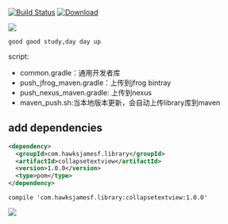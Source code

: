 [![Build Status](https://travis-ci.org/HawksJamesf/CollapseTextView.svg?branch=master)](https://travis-ci.org/HawksJamesf/CollapseTextView)  [![Download](https://api.bintray.com/packages/makeyouflying/maven/com.hawksjamesf.library%3Acollapsetextview/images/download.svg) ](https://bintray.com/makeyouflying/maven/com.hawksjamesf.library%3Acollapsetextview/_latestVersion)

<a href='https://bintray.com/makeyouflying/maven/com.hawksjamesf.library%3Acollapsetextview?source=watch' alt='Get automatic notifications about new "com.hawksjamesf.library:collapsetextview" versions'><img src='https://www.bintray.com/docs/images/bintray_badge_color.png'></a>

`good good study,day day up`

script:
- common.gradle：通用开发者库
- push_jfrog_maven.gradle：上传到jfrog bintray
- push_nexus_maven.gradle: 上传到nexus
- maven_push.sh:当本地版本更新，会自动上传library库到maven
## add dependencies
```xml
<dependency>
  <groupId>com.hawksjamesf.library</groupId>
  <artifactId>collapsetextview</artifactId>
  <version>1.0.0</version>
  <type>pom</type>
</dependency>
```
```compile 'com.hawksjamesf.library:collapsetextview:1.0.0'```

![](art/device-2018-10-30-181836.png)
